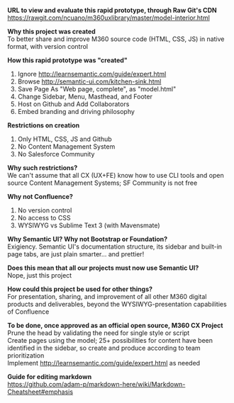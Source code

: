 **URL to view and evaluate this rapid prototype, through Raw Git's CDN**<br/>
https://rawgit.com/ncuano/m360uxlibrary/master/model-interior.html


**Why this project was created**<br/>
To better share and improve M360 source code (HTML, CSS, JS) in native format, with version control

**How this rapid prototype was "created"**<br/>
1) Ignore http://learnsemantic.com/guide/expert.html<br/>
2) Browse http://semantic-ui.com/kitchen-sink.html<br/>
3) Save Page As "Web page, complete", as "model.html"<br/>
4) Change Sidebar, Menu, Masthead, and Footer<br/>
5) Host on Github and Add Collaborators<br/>
6) Embed branding and driving philosophy

**Restrictions on creation**<br/>
1) Only HTML, CSS, JS and Github<br/>
2) No Content Management System<br/>
3) No Salesforce Community

**Why such restrictions?**<br/>
We can't assume that all CX (UX+FE) know how to use CLI tools and open source Content Management Systems; SF Community is not free

**Why not Confluence?**<br/>
1) No version control<br/>
2) No access to CSS<br/>
3) WYSIWYG vs Sublime Text 3 (with Mavensmate)

**Why Semantic UI? Why not Bootstrap or Foundation?**<br/>
Exigiency. Semantic UI's documentation structure, its sidebar and built-in page tabs, are just plain smarter... and prettier!<br/>

**Does this mean that all our projects must now use Semantic UI?**<br/>
Nope, just this project

**How could this project be used for other things?**<br/>
For presentation, sharing, and improvement of all other M360 digital products and deliverables, beyond the WYSIWYG-presentation capabilities of Confluence

**To be done, once approved as an official open source, M360 CX Project**<br/>
Prune the head by validating the need for single style or script<br/>
Create pages using the model; 25+ possibilities for content have been identified in the sidebar, so create and produce according to team prioritization<br/>
Implement http://learnsemantic.com/guide/expert.html as needed


**Guide for editing markdown**<br/>
https://github.com/adam-p/markdown-here/wiki/Markdown-Cheatsheet#emphasis